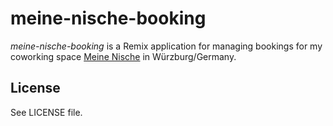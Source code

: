 # meine-nische-booking

*meine-nische-booking* is a Remix application for managing bookings for my coworking space [Meine Nische](https://github.com/sonjafeitsch/meine-nische-website) in Würzburg/Germany.

## License
See LICENSE file.
